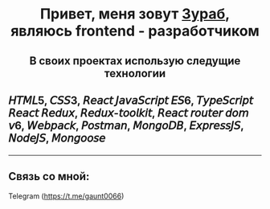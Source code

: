 
<h1 align="center">Привет, меня зовут <a href="https://github.com/Zurab06" target="_blank">Зураб</a>,  являюсь frontend - разработчиком
 </h1>
 <h2  align="center">В своих проектах использую следущие технологии<h2/>

<p>
𝘏𝘛𝘔𝘓5, 𝘊𝘚𝘚3,
𝘙𝘦𝘢𝘤𝘵
𝘑𝘢𝘷𝘢𝘚𝘤𝘳𝘪𝘱𝘵 𝘌𝘚6, 𝘛𝘺𝘱𝘦𝘚𝘤𝘳𝘪𝘱𝘵
𝘙𝘦𝘢𝘤𝘵 𝘙𝘦𝘥𝘶𝘹, 𝘙𝘦𝘥𝘶𝘹-𝘵𝘰𝘰𝘭𝘬𝘪𝘵,
𝘙𝘦𝘢𝘤𝘵 𝘳𝘰𝘶𝘵𝘦𝘳 𝘥𝘰𝘮 𝘷6, 𝘞𝘦𝘣𝘱𝘢𝘤𝘬,
𝘗𝘰𝘴𝘵𝘮𝘢𝘯, 𝘔𝘰𝘯𝘨𝘰𝘋𝘉,
𝘌𝘹𝘱𝘳𝘦𝘴𝘴𝘑𝘚, 𝘕𝘰𝘥𝘦𝘑𝘚, 𝘔𝘰𝘯𝘨𝘰𝘰𝘴𝘦
 

</p>

____


## Связь со мной: 
Telegram (https://t.me/gaunt0066)
 
